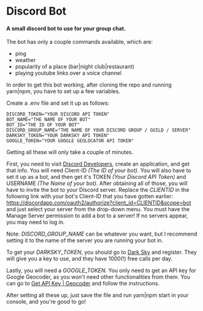 # Discord Bot

#### A small discord bot to use for your group chat.



The bot has only a couple commands available, which are:
- ping
- weather
- popularity of a place (bar|night club|restaurant)
- playing youtube links over a voice channel


In order to get this bot working, after cloning the repo and running yarn|npm, you have to set up a few variables.

Create a .env file and set it up as follows:
```shell
DISCORD_TOKEN="YOUR DISCORD API TOKEN"
BOT_NAME="THE NAME OF YOUR BOT"
BOT_ID="THE ID OF YOUR BOT"
DISCORD_GROUP_NAME="THE NAME OF YOUR DISCORD GROUP / GUILD / SERVER"
DARKSKY_TOKEN="YOUR DARKSKY API TOKEN"
GOOGLE_TOKEN="YOUR GOOGLE GEOLOCATOR API TOKEN"
```
Getting all these will only take a couple of minutes.

First, you need to visit [Discord Developers](https://discordapp.com/developers/applications/), create an application, and get that info. You will need Client-ID *(The ID of your bot)*. You will also have to set it up as a bot, and then get it's TOKEN *(Your Discord API Token)* and USERNAME *(The Name of your bot)*.
After obtaining all of those, you will have to invite the bot to your Discord server. Replace the *CLIENTID* in the following link with your bot's Client-ID that you have gotten earlier:
  https://discordapp.com/oauth2/authorize?client_id=CLIENTID&scope=bot
and just select your server from the drop-down menu. You must have the Manage Server permission to add a bot to a server! If no servers appear, you may need to log in.

Note: *DISCORD_GROUP_NAME* can be whatever you want, but I recommend setting it to the name of the server you are running your bot in.

To get your *DARKSKY_TOKEN*, you should go to [Dark Sky](darksky.net/dev) and register. They will give you a key to use, and they have 1000(!) free calls per day.

Lastly, you will need a *GOOGLE_TOKEN*. You only need to get an API key for Google Geocoder, as you won't need other functionalities from them. You can go to [Get API Key | Geocoder](https://developers.google.com/maps/documentation/geocoding/get-api-key) and follow the instructions.


After setting all these up, just save the file and run yarn|npm start in your console, and you're good to go!
